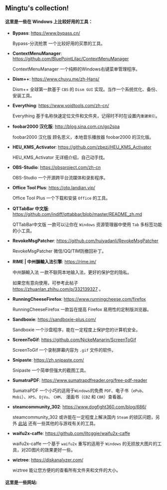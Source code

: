 ## Mingtu's collection!

#### 这里是一些在 **Windows** 上比较好用的工具：

* **Bypass**: <https://www.bypass.cn/>

	Bypass-分流抢票 一个比较好用的买票的工具。
	
* **ContextMenuManager**: <https://github.com/BluePointLilac/ContextMenuManager>

	ContextMenuManager 一个纯粹的Windows右键菜单管理程序。
	
* **Dism++**: <https://www.chuyu.me/zh-Hans/>

	Dism++ 全球第一款基于 `CBS` 的 `Dism GUI` 实现。当作一个系统优化、备份、安装工具。
	
* **Everything**: <https://www.voidtools.com/zh-cn/>

	Everything 基于名称快速定位文件和文件夹，记得时不时在设置内`重建索引`。
	
* **foobar2000 汉化版**: <http://blog.sina.com.cn/go2spa>

	foobar2000 汉化版 顾名思义，本地音乐播放器 foobar2000 的汉化版。
	
* **HEU_KMS_Activator**: <https://github.com/zbezj/HEU_KMS_Activator>

	HEU_KMS_Activator 无详细介绍，自己动手找。
	
* **OBS-Studio**: <https://obsproject.com/zh-cn>

	OBS-Studio 一个开源跨平台流媒体和录影程序。
	
* **Office Tool Plus**: <https://otp.landian.vip/>

	Office Tool Plus 一个下载和安装 `Office` 的工具。
	
* **QTTabBar 中文版**: <https://github.com/indiff/qttabbar/blob/master/README_zh.md>

	QTTabBar中文版 一款可以让你在 `Windows` 资源管理器中使用 `Tab` 多标签功能的小工具。
	
* **RevokeMsgPatcher**: <https://github.com/huiyadanli/RevokeMsgPatcher>

	RevokeMsgPatcher 微信/QQ/TIM防撤回补丁。
	
* **RIME | 中州韻輸入法引擎**: <https://rime.im/>

	中州韻輸入法 一款不联网本地输入法，更好的保护您的隐私。
	
	如果您有意向使用，可参考此帖子 <https://zhuanlan.zhihu.com/p/332139327> 。
	
* **RunningCheeseFirefox**: <https://www.runningcheese.com/firefox>

	RunningCheeseFirefox 一款旨在提高 Firefox 易用性的定制版浏览器。
	
* **Sandboxie**: <https://sandboxie-plus.com/>

	Sandboxie 一个沙盘程序，能在一定程度上保护您的计算机安全。
	
* **ScreenToGif**: <https://github.com/NickeManarin/ScreenToGif>

	ScreenToGif 一个录制屏幕内容为 `.gif` 文件的软件。
	
* **Snipaste**: <https://zh.snipaste.com/>

	Snipaste 一个简单但强大的截图工具。
	
* **SumatraPDF**: <https://www.sumatrapdfreader.org/free-pdf-reader>

	SumatraPDF 一个小巧的适用于`Windows`的免费 `PDF`、电子书（`ePub`、 `Mobi`）、`XPS`、`DjVu`、 `CHM`、 漫画书（`CBZ` 和 `CBR`）查看器。
	
* **steamcommunity_302**: <https://www.dogfight360.com/blog/686/>

	steamcommunity_302 或许能在一定程度上解决国内 `Steam` 的锁区问题，另外 [此站](https://www.dogfight360.com/blog/) 还有一些其他的与游戏有关的工具。
	
* **waifu2x-caffe**: <https://github.com/lltcggie/waifu2x-caffe>

	waifu2x-caffe 一个基于 `waifu2x` 重写的适用于 `Windows` 的无损放大图片的工具，对2D图片的效果更好一些。
	
* **wiztree**: <https://diskanalyzer.com/>

	wiztree 能让您方便的的查看所有文件夹和文件的大小。

#### 这里是一些网站: 

